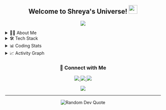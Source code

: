 <h2 align="center">
  Welcome to Shreya's Universe!
  <img src="https://media.giphy.com/media/hvRJCLFzcasrR4ia7z/giphy.gif" width="28">
</h2>

<p align="center">
  <a href="https://github.com/DenverCoder1/readme-typing-svg">
    <img src="https://readme-typing-svg.herokuapp.com/?lines=Full-stack%20Developer;Always%20learning%20new%20things&font=Fira%20Code&center=true&width=440&height=45&color=f75c7e&vCenter=true&size=22"></a>
</p>

<!-- About Section -->
<details> 
  <summary>👩‍💻 About Me</summary>
  <picture>
    <img align="right" width="350" src="https://cdn.jsdelivr.net/gh/sun0225SUN/sun0225SUN/assets/images/coding.gif"/>
  </picture>

  * 🎓 Final year Civil Engineering @ MNIT
  * 💻 Passionate about creating web experiences
  * 🚀 Always exploring new technologies
  * 🎯 Goal: Contributing to innovative tech solutions
  * ⚡ Fun fact: I code better with coffee ☕
</details>

<!-- Tech Stack Section -->
<details>
  <summary>🛠️ Tech Stack</summary>
  
  <h3>Frontend</h3>
  
  ![React](https://img.shields.io/badge/-React-61DAFB?style=for-the-badge&logo=react&logoColor=black)
  ![Redux](https://img.shields.io/badge/-Redux-764ABC?style=for-the-badge&logo=redux&logoColor=white)
  ![JavaScript](https://img.shields.io/badge/-JavaScript-F7DF1E?style=for-the-badge&logo=javascript&logoColor=black)
  ![Tailwind](https://img.shields.io/badge/-Tailwind-38B2AC?style=for-the-badge&logo=tailwind-css&logoColor=white)
  ![Material-UI](https://img.shields.io/badge/-MUI-007FFF?style=for-the-badge&logo=mui&logoColor=white)

  <h3>Backend</h3>

  ![Node.js](https://img.shields.io/badge/-Node.js-339933?style=for-the-badge&logo=node.js&logoColor=white)
  ![Express](https://img.shields.io/badge/-Express-000000?style=for-the-badge&logo=express&logoColor=white)
  ![MongoDB](https://img.shields.io/badge/-MongoDB-47A248?style=for-the-badge&logo=mongodb&logoColor=white)
  ![MySQL](https://img.shields.io/badge/-MySQL-4479A1?style=for-the-badge&logo=mysql&logoColor=white)
</details>

<!-- Coding Stats Section -->
<details>
  <summary>📊 Coding Stats</summary>
  
  <h3>🔥 Streak Stats</h3>
  
  ![GitHub Streak](https://github-readme-streak-stats.herokuapp.com/?user=S-reyapandey&theme=radical&hide_border=true)
  
  <h3>💻 GitHub Profile Stats</h3>
  
  ![Shreya's GitHub stats](https://github-readme-stats.vercel.app/api?username=S-reyapandey&show_icons=true&theme=radical&hide_border=true)
  
  <h3>👩‍💻 LeetCode Stats</h3>
  
  [![LeetCode Stats](https://leetcard.jacoblin.cool/shreyaamt02?theme=dark&font=Roboto&ext=heatmap)](https://leetcode.com/shreyaamt02)
</details>

<!-- GitHub Activity Graph -->
<details>
  <summary>📈 Activity Graph</summary>
  <img alt="Shreya's Activity Graph" src="https://github-readme-activity-graph.vercel.app/graph/?username=S-reyapandey&bg_color=1F222E&color=F8D866&line=F85D7F&point=FFFFFF&hide_border=true" />
</details>

<!-- Connect Section -->
<h3 align="center">🤝 Connect with Me</h3>

<p align="center">
  <a href="https://linkedin.com/in/shreya-pandey-31a306233">
    <img src="https://img.shields.io/badge/-LinkedIn-0077B5?style=for-the-badge&logo=linkedin&logoColor=white"/>
  </a>
  <a href="https://portfolio-khaki-eight-61.vercel.app">
    <img src="https://img.shields.io/badge/-Portfolio-000000?style=for-the-badge&logo=firefox&logoColor=orange"/>
  </a>
  <a href="mailto:shreyaamt02@gmail.com">
    <img src="https://img.shields.io/badge/-Email-D14836?style=for-the-badge&logo=gmail&logoColor=white"/>
  </a>
</p>

<!-- Profile Views -->
<p align="center">
  <img src="https://komarev.com/ghpvc/?username=S-reyapandey&color=blueviolet&style=for-the-badge&label=PROFILE+VIEWS"/>
</p>

---

<p align="center">
  <img src="https://quotes-github-readme.vercel.app/api?type=horizontal&theme=radical" alt="Random Dev Quote"/>
</p>
